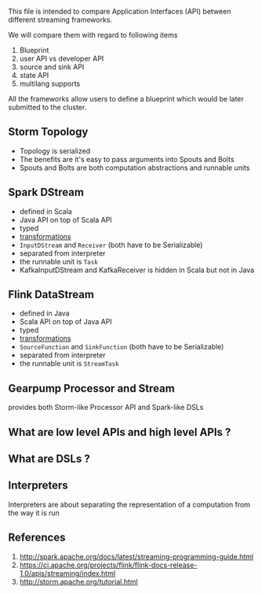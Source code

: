 This file is intended to compare Application Interfaces (API) between different streaming frameworks. 

We will compare them with regard to following items

1. Blueprint
2. user API vs developer API
3. source and sink API
4. state API
5. multilang supports


All the frameworks allow users to define a blueprint which would be later submitted to the cluster. 

## Storm Topology
 
* Topology is serialized 
* The benefits are it's easy to pass arguments into Spouts and Bolts 
* Spouts and Bolts are both computation abstractions and runnable units

## Spark DStream

* defined in Scala 
* Java API on top of Scala API
* typed
* [transformations](http://spark.apache.org/docs/latest/streaming-programming-guide.html#transformations-on-dstreams)
* `InputDStream` and `Receiver` (both have to be Serializable)
* separated from interpreter
* the runnable unit is `Task`
* KafkaInputDStream and KafkaReceiver is hidden in Scala but not in Java

## Flink DataStream

* defined in Java
* Scala API on top of Java API
* typed
* [transformations](https://ci.apache.org/projects/flink/flink-docs-release-1.0/apis/streaming/index.html#datastream-transformations)
* `SourceFunction` and `SinkFunction` (both have to be Serializable)
* separated from interpreter
* the runnable unit is `StreamTask`

## Gearpump Processor and Stream

provides both Storm-like Processor API and Spark-like DSLs

## What are low level APIs and high level APIs ?

## What are DSLs ?

## Interpreters 

Interpreters are about separating the representation of a computation from the way it is run


## References 

1. http://spark.apache.org/docs/latest/streaming-programming-guide.html
2. https://ci.apache.org/projects/flink/flink-docs-release-1.0/apis/streaming/index.html
3. http://storm.apache.org/tutorial.html
